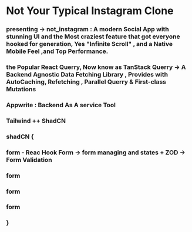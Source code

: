 # Not Your Typical Instagram Clone

### presenting -> not_instagram : A modern Social App with stunning UI and the Most craziest feature that got everyone hooked for generation, Yes "Infinite Scroll" , and a Native Mobile Feel ,and Top Performance.

### the Popular React Querry, Now know as TanStack Querry -> A Backend Agnostic Data Fetching Library , Provides with AutoCaching, Refetching , Parallel Querry & First-class Mutations

### Appwrite : Backend As A service Tool
### Tailwind ++ ShadCN 

### shadCN {
###    form - Reac Hook Form -> form managing and states + ZOD -> Form Validation
###    form
###    form
###    form
### }
